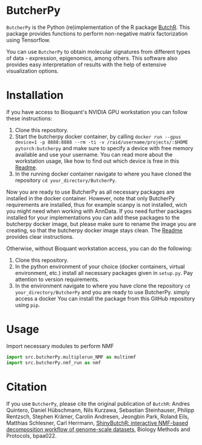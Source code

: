 # ButcherPy 
  
`ButcherPy` is the Python (re)implementation of the R package [ButchR](https://github.com/hdsu-bioquant/ButchR). This package provides functions to perform non-negative matrix factorization using Tensorflow. 

You can use `ButcherPy` to obtain molecular signatures from different types of data - expression, epigenomics, among others. This software also provides easy interpretation of results with the help of extensive visualization options.

# Installation  

If you have access to Bioquant's NVIDIA GPU workstation you can follow these instructions:
1. Clone this repository.
2. Start the butcherpy docker container, by calling `docker run --gpus device=1 -p 8888:8888 --rm -ti -v /raid/username/projects/:$HOME pytorch:butcherpy` and make sure to specify a device with free memory available and use your username. You can read more about the workstation usage, like how to find out which device is free in this [Readme](https://github.com/hdsu-bioquant/dgx-workstation).
3. In the running docker container navigate to where you have cloned the repository `cd your_directory/ButcherPy`.

Now you are ready to use ButcherPy as all necessary packages are installed in the docker container. However, note that only ButcherPy requirements are installed, thus for example scanpy is not installed, wich you might need when working with AnnData. If you need further packages installed for your implementations you can add these packages to the butcherpy docker image, but please make sure to rename the image you are creating, so that the butcherpy docker image stays clean. The [Readme](https://github.com/hdsu-bioquant/dgx-workstation) provides clear instructions.

Otherwise, without Bioquant workstation access, you can do the following:
1. Clone this repository.
2. In the python environment of your choice (docker containers, virtual environment, etc.) install all necessary packages given in `setup.py`. Pay attention to version requirements.
3. In the environment navigate to where you have clone the repository `cd your_directory/ButcherPy` and you are ready to use ButcherPy.
 simply access a docker 
You can install the package from this GitHub repository using `pip`.

# Usage

Import necessary modules to perform NMF

```python
import src.butcherPy.multiplerun_NMF as multinmf
import src.butcherPy.nmf_run as nmf
```

 
# Citation

If you use `ButcherPy`, please cite the original publication of `ButchR`: 
Andres Quintero, Daniel Hübschmann, Nils Kurzawa, Sebastian Steinhauser, Philipp Rentzsch, Stephen Krämer, Carolin Andresen, Jeongbin Park, Roland Eils, Matthias Schlesner, Carl Herrmann, [ShinyButchR: interactive NMF-based decomposition workflow of genome-scale datasets](https://doi.org/10.1093/biomethods/bpaa022), Biology Methods and Protocols, bpaa022.
